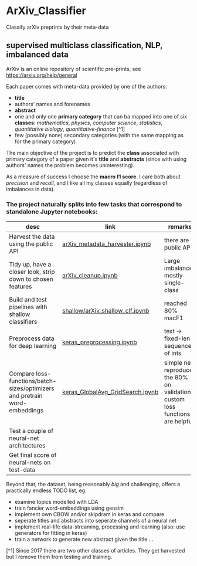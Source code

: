 # ArXiv_Classifier
Classify arXiv preprints by their meta-data

## supervised multiclass classification, NLP, imbalanced data 

ArXiv is an online repository of scientific pre-prints, see https://arxiv.org/help/general

Each paper comes with meta-data provided by one of the authors:
* **title**
* authors' names and forenames
* **abstract**
* one and only one **primary category** that can ba mapped into one of six **classes**: *mathematics*, *physics*, *computer science*, *statistics*, *quantitative biology*, *quantitative-finance* [^1]
* few (possibly none) secondary categories (with the same mapping as for the primary category)

The main objective of the project is to predict the **class** associated with primary category of a paper given it's **title** and **abstracts** (since with using authors' names the problem becomes uninteresting).

As a measure of success I choose the **macro f1 score**. I care both about *precision* and *recall*, and I like all my classes equally (regardless of imbalances in data).

### The project naturally splits into few tasks that correspond to standalone Jupyter notebooks:
desc | link | remarks 
--- | --- | ---
Harvest the data using the public API | [arXiv_metadata_harvester.ipynb](https://github.com/olszewskip/ArXiv_Classifier/blob/master/arXiv_metadata_harvester.ipynb)| there are 2 public APIs
Tidy up, have a closer look, strip down to chosen features | [arXiv_cleanup.ipynb](https://github.com/olszewskip/ArXiv_Classifier/blob/master/arXiv_cleanup.ipynb)| Large imbalance, mostly single-class
Build and test pipelines with shallow classifiers | [shallow/arXiv_shallow_clf.ipynb](https://github.com/olszewskip/ArXiv_Classifier/blob/master/shallow/arXiv_shallow_clf.ipynb)| reached 80% macF1
Preprocess data for deep learning | [keras_preprocessing.ipynb](https://github.com/olszewskip/ArXiv_Classifier/blob/master/keras_preprocessing.ipynb)| text -> fixed-len sequence of ints
Compare loss-functions/batch-sizes/optimizers and pretrain word-embeddings | [keras_GlobalAvg_GridSearch.ipynb](https://github.com/olszewskip/ArXiv_Classifier/blob/master/keras_GlobalAvg_GridSearch.ipynb) | simple net reproduces the 80% on validation; custom loss functions are helpful
Test a couple of neural-net architectures | []() |
Get final score of neural-nets on test-data | []() |

Beyond that, the dataset, being reasonably *big* and challenging, offers a practically endless TODO list, eg.
* examine topics modelled with LDA
* train fancier word-embeddings using gensim
* implement own CBOW and/or skipdram in keras and compare
* seperate titles and abstracts into seperate channels of a neural net
* implement real-life data-streaming, processing and learning (also: use generators for fitting in keras)
* train a network to generate new abstract given the title
...

[^1] Since 2017 there are two other classes of articles. They get harvested but I remove them from testing and training.
